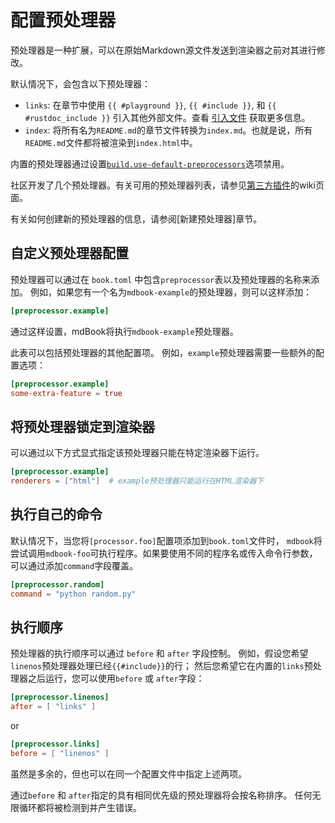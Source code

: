 # 配置预处理器

预处理器是一种扩展，可以在原始Markdown源文件发送到渲染器之前对其进行修改。

默认情况下，会包含以下预处理器：

- `links`: 在章节中使用 `{{ #playground }}`, `{{ #include }}`, 和 `{{ #rustdoc_include }}` 引入其他外部文件。查看 [引入文件] 获取更多信息。
- `index`: 将所有名为`README.md`的章节文件转换为`index.md`。也就是说，所有`README.md`文件都将被渲染到`index.html`中。

内置的预处理器通过设置[`build.use-default-preprocessors`]选项禁用。

社区开发了几个预处理器。有关可用的预处理器列表，请参见[第三方插件]的wiki页面。

有关如何创建新的预处理器的信息，请参阅[新建预处理器]章节。

[引入文件]: ../mdbook.md#引入文件
[`build.use-default-preprocessors`]: ./general.md#build选项
[第三方插件]: https://github.com/rust-lang/mdBook/wiki/Third-party-plugins
[Preprocessors for Developers]: ../../for_developers/preprocessors.md

## 自定义预处理器配置

预处理器可以通过在 `book.toml` 中包含`preprocessor`表以及预处理器的名称来添加。
例如，如果您有一个名为`mdbook-example`的预处理器，则可以这样添加：

```toml
[preprocessor.example]
```

通过这样设置，mdBook将执行`mdbook-example`预处理器。

此表可以包括预处理器的其他配置项。
例如，`example`预处理器需要一些额外的配置选项：

```toml
[preprocessor.example]
some-extra-feature = true
```

## 将预处理器锁定到渲染器

可以通过以下方式显式指定该预处理器只能在特定渲染器下运行。

```toml
[preprocessor.example]
renderers = ["html"]  # example预处理器只能运行在HTML渲染器下
```

## 执行自己的命令

默认情况下，当您将`[processor.foo]`配置项添加到`book.toml`文件时，
`mdbook`将尝试调用`mdbook-foo`可执行程序。如果要使用不同的程序名或传入命令行参数，可以通过添加`command`字段覆盖。

```toml
[preprocessor.random]
command = "python random.py"
```

## 执行顺序

预处理器的执行顺序可以通过 `before` 和 `after` 字段控制。
例如，假设您希望`linenos`预处理器处理已经`{{#include}}`的行；
然后您希望它在内置的`links`预处理器之后运行，您可以使用`before` 或 `after`字段：


```toml
[preprocessor.linenos]
after = [ "links" ]
```

or

```toml
[preprocessor.links]
before = [ "linenos" ]
```

虽然是多余的，但也可以在同一个配置文件中指定上述两项。

通过`before` 和 `after`指定的具有相同优先级的预处理器将会按名称排序。
任何无限循环都将被检测到并产生错误。